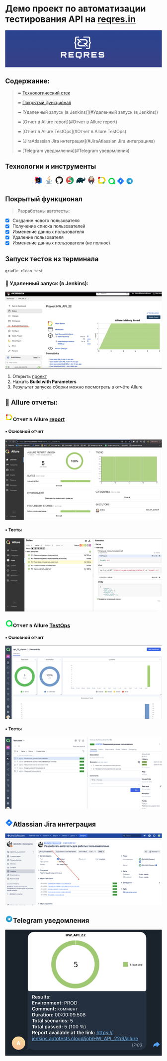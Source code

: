 # Демо проект по автоматизации тестирования API на [reqres.in](https://reqres.in/)
<p align="center">
<img title="reqres.in" src="media/logo/reqres_logo.png">
</p>

##  Содержание:

> ➠ [Технологический стек](#технологии-и-инструменты)
>
> ➠ [Покрытый функционал](#покрытый-функционал)
>
> ➠ [Удаленный запуск (в Jenkins)](#Удаленный запуск (в Jenkins))
>
> ➠ [Отчет в Allure report](#Отчет в Allure report)
> 
> ➠ [Отчет в Allure TestOps](#Отчет в Allure TestOps)
> 
> ➠ [JiraAtlassian Jira интеграция](#JiraAtlassian Jira интеграцияа)
>
> ➠ [Telegram уведомления](#Telegram уведомления)


## Технологии и инструменты

<p align="center">
<a href="https://www.jetbrains.com/idea/"><img width="6%" title="IntelliJ IDEA" src="media/logo/Intelij_IDEA.svg"></a>
<a href="https://www.java.com/"><img width="6%" title="Java" src="media/logo/Java.svg"></a>
<a href="https://github.com/"><img width="6%" title="GitHub" src="media/logo/GitHub.svg"></a>
<a href="https://junit.org/junit5/"><img width="6%" title="JUnit5" src="media/logo/JUnit5.svg"></a>
<a href="https://gradle.org/"><img width="6%" title="Gradle" src="media/logo/Gradle.svg"></a>
<a href="https://www.jenkins.io/"><img width="6%" title="Jenkins" src="media/logo/Jenkins.svg"></a>
<a href="https://allurereport.org/"><img width="6%" title="Allure Report" src="media/logo/Allure_Report.svg"></a>
<a href="https://qameta.io/"><img width="5%" title="Allure TestOps" src="media/logo/Allure_TO.svg"></a>
<a href="https://www.atlassian.com/ru/software/jira"><img width="5%" title="Jira" src="media/logo/Jira.svg"></a>
<a href="https://web.telegram.org/"><img width="5%" title="Telegram" src="media/logo/Telegram.svg"></a>
</p>

## Покрытый функционал

> Разработаны автотесты:

- [x] Создание нового пользователя
- [x] Получение списка пользователей
- [x] Изменение данных пользователя
- [x] Удаление пользователя
- [x] Изменение данных пользователя (не полное)

##  Запуск тестов из терминала

```
gradle clean test
```

###  :rocket: Удаленный запуск (в Jenkins):
<p align="center">
<img title="Jenkins" src="media/screens/JenkinsBuild.png">
</p>

1. Открыть <a target="_blank" href="https://jenkins.autotests.cloud/job/HW_API_22/">проект</a>
2. Нажать **Build with Parameters**
3. Результат запуска сборки можно посмотреть в отчёте Allure

## :triangular_flag_on_post: Allure отчеты:

### <img src="media/logo/Allure_Report.svg" width="25" height="25"  alt="Allure"/>Отчет в Allure</a> <a target="_blank" href="https://jenkins.autotests.cloud/job/HW_API_22/9/allure/"> report</a>

#### :black_small_square: Основной отчет
<p align="center">
<img title="Allure Report Dashboards" src="media/screens/allureReport.png">
</p>

#### :black_small_square: Тесты
<p align="center">
<img title="Allure Report Tests" src="media/screens/testForAllure.png">
</p>

### <img src="media/logo/Allure_TO.svg" width="25" height="25"  alt="Allure TestOps"/>Отчет в Allure</a> <a target="_blank" href="https://allure.autotests.cloud/project/3938/dashboards"> TestOps</a>

#### :black_small_square: Основной отчет
<p align="center">
<img title="Allure TestOps Dashboards" src="media/screens/testOpsOrhet.png">
</p>

#### :black_small_square: Тесты
<p align="center">
<img title="Allure TestOps Tests" src="media/screens/testsForTestOp.png">
</p>

## <img src="media/logo/Jira.svg" width="25" height="25" alt="Jira"/>Atlassian Jira интеграция</a>
<p align="center">
  <img title="Allure TestOps overview" src="media/screens/jira.png">
</p>


## <img src="media/logo/Telegram.svg" width="25" height="25"  alt="Telegram"/>Telegram уведомления</a>

<p align="center">
<img title="Allure Overview Dashboard" src="media/screens/telegram.png">
</p>



